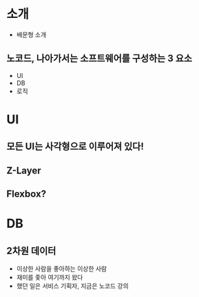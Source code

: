 
# 소개

- 배문형 소개

## 노코드, 나아가서는 소프트웨어를 구성하는 3 요소

- UI
- DB
- 로직

# UI

## 모든 UI는 사각형으로 이루어져 있다!

## Z-Layer

## Flexbox?

# DB

## 2차원 데이터

- 이상한 사람을 좋아하는 이상한 사람
- 재미를 좇아 여기까지 왔다
- 했던 일은 서비스 기획자, 지금은 노코드 강의
